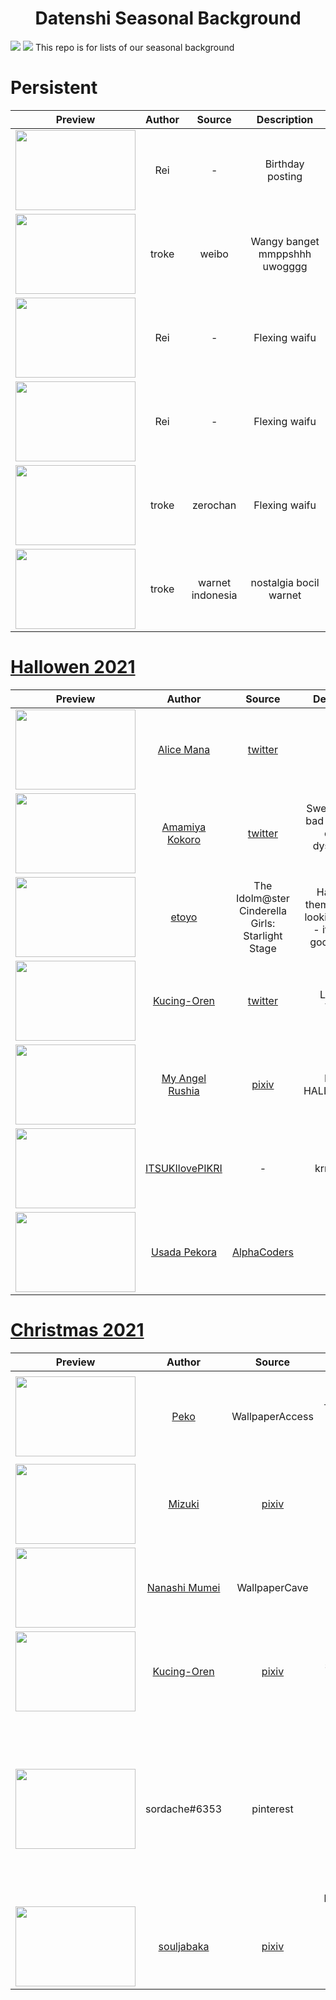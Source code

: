 <h1 align="center">Datenshi Seasonal Background</h1>
<img src="https://cdn.discordapp.com/attachments/728581754398572546/892768633204375622/screenshot222.jpg"> <img src="https://cdn.discordapp.com/attachments/728581754398572546/892768743103557673/unknown.png">
This repo is for lists of our seasonal background


# Persistent

| Preview | Author | Source | Description |
| :-: | :-: | :-: | :-: |
| <img src="https://assets.datenshi.pw/seasonal/default/20210715_syaro.png" width=192 height=128> | Rei | - | Birthday posting |
| <img src="https://assets.datenshi.pw/seasonal/default/jqmcf1mru1v51.jpg" width=192 height=128> | troke | weibo | Wangy banget mmppshhh uwogggg |
| <img src="https://assets.datenshi.pw/seasonal/default/300457-mmk.png" width=192 height=128> | Rei | - | Flexing waifu |
| <img src="https://assets.datenshi.pw/seasonal/default/rankomanko.png" width=192 height=128> | Rei | - | Flexing waifu |
| <img src="https://assets.datenshi.pw/seasonal/default/eriri.jpg" width=192 height=128> | troke | zerochan | Flexing waifu |
| <img src="https://assets.datenshi.pw/seasonal/default/billing_warnet.jpg" width=192 height=128> | troke | warnet indonesia | nostalgia bocil warnet |


# [Hallowen 2021](https://datenshi.pw/datenshi-seasonal-halloween-submission/)

| Preview | Author | Source | Description |
| :-: | :-: | :-: | :-: |
| <img src="https://assets.datenshi.pw/seasonal/halloween/alice_mana.jpg" width=192 height=128> | [Alice Mana](https://osu.datenshi.pw/u/240) | [twitter](https://twitter.com/AmongUsGame) | - |
| <img src="https://assets.datenshi.pw/seasonal/halloween/amamiya_kokoro.png" width=192 height=128> | [Amamiya Kokoro](https://osu.datenshi.pw/u/305) | [twitter](https://twitter.com/_COQ/status/1444273252222734338?s=20) | Sweet tale of a bad dream, the current dystopia we live in. |
| <img src="https://assets.datenshi.pw/seasonal/halloween/etoyo.png" width=192 height=128> | [etoyo](https://osu.datenshi.pw/u/642) | The Idolm@ster Cinderella Girls: Starlight Stage | Halloween themed - good looking artwork - it's from a good game :) |
| <img src="https://assets.datenshi.pw/seasonal/halloween/kucing-oren.png" width=192 height=128> | [Kucing-Oren](https://osu.datenshi.pw/u/848?mode=0) | [twitter](https://twitter.com/i/web/status/920301933004386305) | Lumayan Wangy |
| <img src="https://assets.datenshi.pw/seasonal/halloween/my_angel_rushia.png" width=192 height=128> | [My Angel Rushia](https://osu.datenshi.pw/u/62?mode=3) | [pixiv](https://www.pixiv.net/en/artworks/85375018) | HAPPY HALLOWEEN~~ |
| <img src="https://assets.datenshi.pw/seasonal/halloween/pikri.png" width=192 height=128> | [ITSUKIlovePIKRI](https://osu.datenshi.pw/u/1200?mode=0) | - | krna bagus |
| <img src="https://assets.datenshi.pw/seasonal/halloween/usada_pekora.png" width=192 height=128> | [Usada Pekora](https://osu.datenshi.pw/u/73?mode=3) | [AlphaCoders](https://wall.alphacoders.com/big.php?i=697424) | - |

# [Christmas 2021](https://datenshi.pw/datenshi-seasonal-christmas-submissions/)

| Preview | Author | Source | Description |
| :-: | :-: | :-: | :-: |
| <img src="https://assets.datenshi.pw/seasonal/christmas/1-peko.jpg" width=192 height=128> | [Peko](https://osu.datenshi.pw/u/73?mode=3) | WallpaperAccess | "coz now is december +submission too, so i follow the content of this form" |
| <img src="https://assets.datenshi.pw/seasonal/christmas/2-mizuki.jpg" width=192 height=128> | [Mizuki](https://osu.datenshi.pw/u/96?mode=0) | [pixiv](https://www.pixiv.net/en/artworks/40397607) | "keren" |
| <img src="https://assets.datenshi.pw/seasonal/christmas/3-shido.jpg" width=192 height=128> | [Nanashi Mumei](https://osu.datenshi.pw/u/71) | WallpaperCave | "disuruh troke" |
| <img src="https://assets.datenshi.pw/seasonal/christmas/4-kucing-oren.png" width=192 height=128> | [Kucing-Oren](https://osu.datenshi.pw/u/848?mode=0) | [pixiv](https://www.pixiv.net/en/artworks/86862579) | "kalo gak submit nanti di ban sama om troke" |
| <img src="https://assets.datenshi.pw/seasonal/christmas/5-sordache.jpg" width=192 height=128> | sordache#6353 | pinterest | "i saw the announce while playing osu so i thought about this Background i saw on twitter i found the link to the pintererest. Im convince it's the perfect one" |
| <img src="https://assets.datenshi.pw/seasonal/christmas/6-souljabaka.jpg" width=192 height=128> | [souljabaka](https://osu.datenshi.pw/u/1582?mode=0) | [pixiv](https://www.pixiv.net/en/artworks/78468574) | "bagus soalnya ndak nsfw" |
